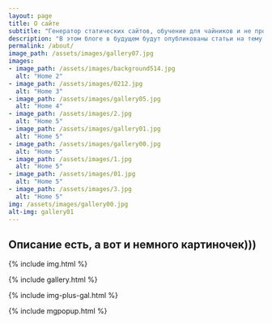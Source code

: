 ```yaml
---
layout: page
title: О сайте
subtitle: "Генератор статических сайтов, обучение для чайников и не програмистов."
description: "В этом блоге в будущем будут опубликованы статьи на тему того, как создать статический сайт с помощью генератора статических сайтов Jekyll. Весь материал будет излогаться максимально просто, для продвижения этой крутой темы в массы.)))"
permalink: /about/
image_path: /assets/images/gallery07.jpg
images:
- image_path: /assets/images/background514.jpg
  alt: "Home 2"
- image_path: /assets/images/0212.jpg
  alt: "Home 3"
- image_path: /assets/images/gallery05.jpg
  alt: "Home 4"
- image_path: /assets/images/2.jpg
  alt: "Home 5"
- image_path: /assets/images/gallery01.jpg
  alt: "Home 5"
- image_path: /assets/images/gallery00.jpg
  alt: "Home 5"
- image_path: /assets/images/1.jpg
  alt: "Home 5"
- image_path: /assets/images/01.jpg
  alt: "Home 5"
- image_path: /assets/images/3.jpg
  alt: "Home 5"
img: /assets/images/gallery00.jpg
alt-img: gallery01
---
```


## Описание есть, а вот и немного картиночек)))

{% include img.html %}

{% include gallery.html %}

{% include img-plus-gal.html %}

{% include mgpopup.html %}